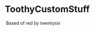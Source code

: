 # ToothyCustomStuff
<img href="https://camo.githubusercontent.com/febe18e2b46f40a76c836e4ec4f03c3512c30f87/68747470733a2f2f696d672e736869656c64732e696f2f62616467652f446973636f72642d6a6f696e253230636861742532302545322538362539322d3733386264372e7376673f7374796c653d666c61742d737175617265">
Based of red by twentysix
